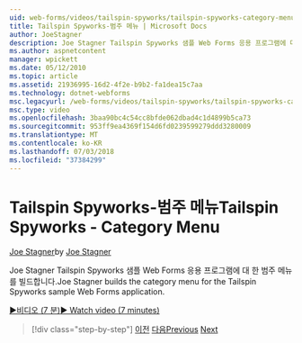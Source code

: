 ```yaml
---
uid: web-forms/videos/tailspin-spyworks/tailspin-spyworks-category-menu
title: Tailspin Spyworks-범주 메뉴 | Microsoft Docs
author: JoeStagner
description: Joe Stagner Tailspin Spyworks 샘플 Web Forms 응용 프로그램에 대 한 범주 메뉴를 빌드합니다.
ms.author: aspnetcontent
manager: wpickett
ms.date: 05/12/2010
ms.topic: article
ms.assetid: 21936995-16d2-4f2e-b9b2-fa1dea15c7aa
ms.technology: dotnet-webforms
msc.legacyurl: /web-forms/videos/tailspin-spyworks/tailspin-spyworks-category-menu
msc.type: video
ms.openlocfilehash: 3baa90bc4c54cc8bfde062dbad4c1d4899b5ca73
ms.sourcegitcommit: 953ff9ea4369f154d6fd0239599279ddd3280009
ms.translationtype: MT
ms.contentlocale: ko-KR
ms.lasthandoff: 07/03/2018
ms.locfileid: "37384299"
---
```

<a name="tailspin-spyworks---category-menu"></a><span data-ttu-id="a5f0c-103">Tailspin Spyworks-범주 메뉴</span><span class="sxs-lookup"><span data-stu-id="a5f0c-103">Tailspin Spyworks - Category Menu</span></span>
====================
<span data-ttu-id="a5f0c-104">[Joe Stagner](https://github.com/JoeStagner)</span><span class="sxs-lookup"><span data-stu-id="a5f0c-104">by [Joe Stagner](https://github.com/JoeStagner)</span></span>

<span data-ttu-id="a5f0c-105">Joe Stagner Tailspin Spyworks 샘플 Web Forms 응용 프로그램에 대 한 범주 메뉴를 빌드합니다.</span><span class="sxs-lookup"><span data-stu-id="a5f0c-105">Joe Stagner builds the category menu for the Tailspin Spyworks sample Web Forms application.</span></span>

[<span data-ttu-id="a5f0c-106">&#9654;비디오 (7 분)</span><span class="sxs-lookup"><span data-stu-id="a5f0c-106">&#9654; Watch video (7 minutes)</span></span>](https://channel9.msdn.com/Blogs/ASP-NET-Site-Videos/tailspin-spyworks-category-menu)

> [!div class="step-by-step"]
> <span data-ttu-id="a5f0c-107">[이전](tailspin-spyworks-directory-organization.md)
> [다음](tailspin-spyworks-display-the-product-list.md)</span><span class="sxs-lookup"><span data-stu-id="a5f0c-107">[Previous](tailspin-spyworks-directory-organization.md)
[Next](tailspin-spyworks-display-the-product-list.md)</span></span>
